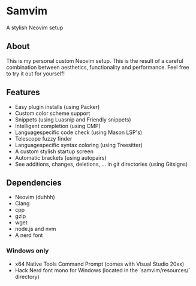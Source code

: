 # Samvim
A stylish Neovim setup
## About
This is my personal custom Neovim setup. This is the result of a careful combination between aesthetics, functionality and performance. Feel free to try it out for yourself!
## Features
- Easy plugin installs (using Packer)
- Custom color scheme support
- Snippets (using Luasnip and Friendly snippets)
- Intelligent completion (using CMP)
- Languagespecific code check (using Mason LSP's)
- Telescope fuzzy finder
- Languagespecific syntax coloring (using Treesitter) 
- A custom stylish startup screen
- Automatic brackets (using autopairs)
- See additions, changes, deletions, ... in git directories (using Gitsigns)
## Dependencies 
- Neovim (duhhh)
- Clang
- cpp
- gzip
- wget
- node.js and nvm
- A nerd font
### Windows only
- x64 Native Tools Command Prompt (comes with Visual Studio 20xx)
- Hack Nerd font mono for Windows (located in the ´samvim/resources/´ directory)
